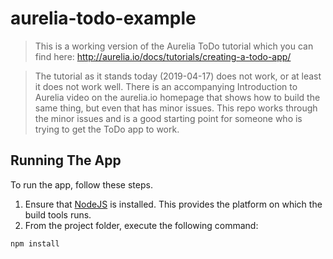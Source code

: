 # aurelia-todo-example

>This is a working version of the Aurelia ToDo tutorial which you can find here:  http://aurelia.io/docs/tutorials/creating-a-todo-app/

>The tutorial as it stands today (2019-04-17) does not work, or at least it does not work well.  There is an accompanying Introduction to Aurelia video on the aurelia.io homepage that shows how to build the same thing, but even that has minor issues.  This repo works through the minor issues and is a good starting point for someone who is trying to get the ToDo app to work.

## Running The App

To run the app, follow these steps.

1. Ensure that [NodeJS](http://nodejs.org/) is installed. This provides the platform on which the build tools runs.
2. From the project folder, execute the following command:

  ```shell
  npm install
  ```
